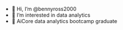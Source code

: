 - 👋 Hi, I’m @bennyross2000
- 👀 I’m interested in data analytics 
- 🌱 AiCore data analytics bootcamp graduate

<!---
bennyross2000/bennyross2000 is a ✨ special ✨ repository because its `README.md` (this file) appears on your GitHub profile.
You can click the Preview link to take a look at your changes.
--->

